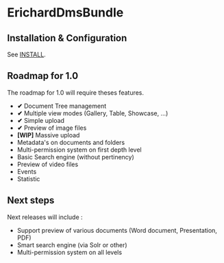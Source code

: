ErichardDmsBundle
=================

Installation & Configuration
----------------------------

See [INSTALL](INSTALL.md).

Roadmap for 1.0
---------------

The roadmap for 1.0 will require theses features.

  - **✔** Document Tree management
  - **✔** Multiple view modes (Gallery, Table, Showcase, ...)
  - **✔** Simple upload
  - **✔** Preview of image files
  - **[WIP]** Massive upload
  - Metadata's on documents and folders
  - Multi-permission system on first depth level
  - Basic Search engine (without pertinency)
  - Preview of video files
  - Events
  - Statistic

Next steps
----------

Next releases will include :

  - Support preview of various documents (Word document, Presentation, PDF)
  - Smart search engine (via Solr or other)
  - Multi-permission system on all levels
